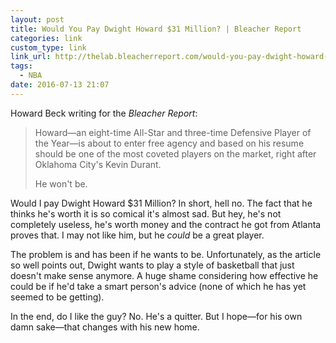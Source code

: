 ```yaml
---
layout: post
title: Would You Pay Dwight Howard $31 Million? | Bleacher Report
categories: link
custom_type: link
link_url: http://thelab.bleacherreport.com/would-you-pay-dwight-howard-31-million/
tags:
  - NBA
date: 2016-07-13 21:07
---
```

Howard Beck writing for the *Bleacher Report*:

> Howard—an eight-time All-Star and three-time Defensive Player of the Year—is about to enter free agency and based on his resume should be one of the most coveted players on the market, right after Oklahoma City's Kevin Durant.
>
> He won't be.
 
 Would I pay Dwight Howard $31 Million? In short, hell no. The fact that he thinks he's worth it is so comical it's almost sad. But hey, he's not completely useless, he's worth money and the contract he got from Atlanta proves that. I may not like him, but he *could* be a great player. 

The problem is and has been if he wants to be. Unfortunately, as the article so well points out, Dwight wants to play a style of basketball that just doesn't make sense anymore. A huge shame considering how effective he could be if he'd take a smart person's advice (none of which he has yet seemed to be getting).
 
 In the end, do I like the guy? No. He's a quitter. But I hope—for his own damn sake—that changes with his new home.